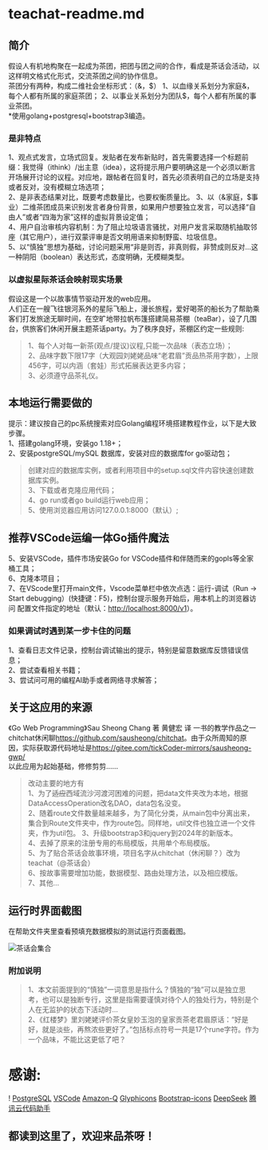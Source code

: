 # teachat-readme.md

## 简介

假设人有机地构聚在一起成为茶团，把团与团之间的合作，看成是茶话会活动，以这样明文格式化形式，交流茶团之间的协作信息。  
茶团分有两种，构成二维社会坐标形式：（&，$）  
1、以血缘关系划分为家庭&，每个人都有所属的家庭茶团；  
2、以事业关系划分为团队$，每个人都有所属的事业茶团。  
*使用golang+postgresql+bootstrap3编造。

### 是非特点

1、观点式发言，立场式回复。发贴者在发布新贴时，首先需要选择一个标题前缀：我觉得（ithink）/出主意（idea），这将提示用户要明确这是一个必须以断言开场展开讨论的议程。对应地，跟帖者在回复时，首先必须表明自己的立场是支持或者反对，没有模糊立场选项；  
2、是非表态结果对比，既要考虑数量比，也要权衡质量比。
3、以（&家庭，$事业）二维茶团成员来识别发言者身份背景，如果用户想要独立发言，可以选择“自由人”或者“四海为家”这样的虚拟背景设定值；  
4、用户自治审核内容机制：为了阻止垃圾语言骚扰，对用户发言采取随机抽取邻座（其它用户），进行双蒙评审是否文明用语来抑制野蛮、垃圾信息。  
5、以“慎独”思想为基础，讨论问题采用“非是则否，非真则假，非赞成则反对...这一种阴阳（boolean）表达形式，态度明确，无模糊类型。  
     
### 以虚拟星际茶话会映射现实场景

假设这是一个以故事情节驱动开发的web应用。  
人们正在一艘飞往银河系外的星际飞船上，漫长旅程，爱好喝茶的船长为了帮助乘客们打发旅途无聊时间，在空旷地带拉帆布篷搭建简易茶棚（teaBar），设了几围台，供旅客们休闲开展主题茶话party。为了秩序良好，茶棚区约定一些规则:  
>1、每个人对每一新茶(观点/提议)议程,只能一次品味（表态立场）；  
2、品味字数下限17字（大观园刘姥姥品味“老君眉”贡品热茶用字数），上限456字，可以内涵（套娃）形式拓展表达更多内容；  
3、必须遵守品茶礼仪。


  

## 本地运行需要做的 

提示：建议按自己的pc系统搜索对应Golang编程环境搭建教程作业，以下是大致步骤。  
1、搭建golang环境，安装go 1.18+；  
2、安装postgreSQL/mySQL 数据库，安装对应的数据库for go驱动包；
> 创建对应的数据库实例，或者利用项目中的setup.sql文件内容快速创建数据库实例。  
3、下载或者克隆应用代码；  
4、go run或者go build运行web应用；  
5、使用浏览器应用访问127.0.0.1:8000（默认）;  

## 推荐VSCode运编一体Go插件魔法  
5、安装VSCode，插件市场安装Go for VSCode插件和伴随而来的gopls等全家桶工具；  
6、克隆本项目；  
7、在VScode里打开main文件，Vscode菜单栏中依次点选：运行-调试（Run -> Start debugging）(快捷键：F5)，控制台提示服务开始后，用本机上的浏览器访问 配置文件指定的地址（默认：<http://localhost:8000/v1>）。

### 如果调试时遇到某一步卡住的问题  
1、查看日志文件记录，控制台调试输出的提示，特别是留意数据库反馈错误信息；  
2、尝试查看相关书籍；  
3、尝试问可用的编程AI助手或者网络寻求解答；  

## 关于这应用的来源  
《Go Web Programming》Sau Sheong Chang 著 黄健宏 译 一书的教学作品之一chitchat休闲聊<https://github.com/sausheong/chitchat>。由于众所周知的原因，实际获取源代码地址是<https://gitee.com/tickCoder-mirrors/sausheong-gwp/>  
以此应用为起始基础，修修剪剪……  
> 改动主要的地方有  
1、为了~~适应~~西域流沙河渡河困难的问题，把data文件夹改为本地，根据DataAccessOperation改名DAO，data包名没变。  
2、随着route文件数量越来越多，为了简化分类，从main包中分离出来，集合到Route文件夹中，作为route包。同样地，util文件也独立进一个文件夹，作为util包。
3、升级bootstrap3和jquery到2024年的新版本。  
4、去掉了原来的注册专用的布局模版，共用单个布局模版。  
5、为了贴合茶话会故事环境，项目名字从chitchat（休闲聊？）改为teachat（@茶话会）  
6、按故事需要增加功能，数据模型、路由处理方法，以及相应模版。  
7、其他...  

## 运行时界面截图
在帮助文件夹里查看预填充数据模拟的测试运行页面截图。  

![茶话会集合](public/help/image/teachat-square.jpeg)

### 附加说明 
>1、本文前面提到的“慎独”一词意思是指什么？慎独的“独”可以是独立思考，也可以是独断专行，这里是指需要谨慎对待个人的独处行为，特别是个人在无监护的状态下活动时...  
2、《红楼梦》里刘姥姥评价茶女皇妙玉泡的皇家贡茶老君眉原话：“好是好，就是淡些，再熬浓些更好了。”包括标点符号一共是17个rune字符。作为一个品味，不能比这更低了吧？



# 感谢:
!    <a href="https://golang.google.cn"></a>
     <a href="https://www.postgresql.org/">PostgreSQL</a>
     <a href="https://code.visualstudio.com/">VSCode</a>
     <a href="https://aws.amazon.com/q/">Amazon-Q</a>
     <a href="https://www.glyphicons.com/">Glyphicons</a>
     <a href="https://icons.bootcss.com/">Bootstrap-icons</a>
     <a href="https://www.deepseek.com">DeepSeek</a>
     <a href="https://cloud.tencent.com/product/acc">腾讯云代码助手</a>  

## 都读到这里了，欢迎来品茶呀！
